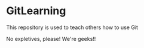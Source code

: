 # GitLearning

This repository is used to teach others how to use Git

No expletives, please! We're geeks!!
